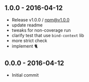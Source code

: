

## 1.0.0 - 2016-04-12
- Release v1.0.0 / npm@v1.0.0
- update readme
- tweaks for non-coverage run
- clarify test that use `bind-context` lib
- more strict check
- implement :cat2:

## 0.0.0 - 2016-04-12
- Initial commit